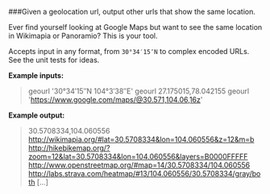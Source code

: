 ###Given a geolocation url, output other urls that show the same location.

Ever find yourself looking at Google Maps but want to see the same location in Wikimapia or Panoramio?  This is your tool.

Accepts input in any format, from `30°34′15″N` to complex encoded URLs.  See the unit tests for ideas.

**Example inputs:**
> geourl '30°34′15″N 104°3′38″E'
> geourl 27.175015,78.042155
> geourl 'https://www.google.com/maps/@30.571,104.06,16z'

**Example output:**

> 30.5708334,104.060556
> http://wikimapia.org/#lat=30.5708334&lon=104.060556&z=12&m=b
> http://hikebikemap.org/?zoom=12&lat=30.5708334&lon=104.060556&layers=B0000FFFFF
> http://www.openstreetmap.org/#map=14/30.5708334/104.060556
> http://labs.strava.com/heatmap/#13/104.060556/30.5708334/gray/both
> [...]

